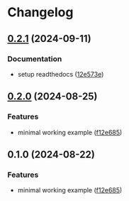 # Changelog

## [0.2.1](https://github.com/mariugul/comeit/compare/0.2.0...0.2.1) (2024-09-11)


### Documentation

* setup readthedocs ([12e573e](https://github.com/mariugul/comeit/commit/12e573e6a8dc7901c8c306189d330125e934c3bc))

## [0.2.0](https://github.com/mariugul/comeit/compare/v0.1.0...0.2.0) (2024-08-25)


### Features

* minimal working example ([f12e685](https://github.com/mariugul/comeit/commit/f12e6852ed347f4fabe3befa8ab1bc6ff6e23fac))

## 0.1.0 (2024-08-22)


### Features

* minimal working example ([f12e685](https://github.com/mariugul/comeit/commit/f12e6852ed347f4fabe3befa8ab1bc6ff6e23fac))
